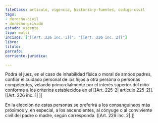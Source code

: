 ```yaml
---
fileClass: articulo, vigencia, historia-y-fuentes, codigo-civil
tags:
- derecho-civil
- derecho-privado
estado: vigente
tipo: multi
incisos: ["[[Art. 226 inc. 1]]", "[[Art. 226 inc. 2]]"]
libro:
titulo:
parrafo:
corriente-juridica:

---
```

Podrá el juez, en el caso de inhabilidad física o moral de ambos padres, confiar el cuidado personal de los hijos a otra persona o personas competentes, velando primordialmente por el interés superior del niño conforme a los criterios establecidos en el [[Art. 225-2| artículo 225-2]]. [[Art. 226 inc. 1| ]]

En la elección de estas personas se preferirá a los consanguíneos más próximos y, en especial, a los ascendientes, al cónyuge o al conviviente civil del padre o madre, según corresponda. [[Art. 226 inc. 2| ]]